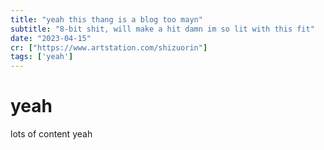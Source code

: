 ```yaml
---
title: "yeah this thang is a blog too mayn"
subtitle: "8-bit shit, will make a hit damn im so lit with this fit"
date: "2023-04-15"
cr: ["https://www.artstation.com/shizuorin"]
tags: ['yeah']
---
```

# yeah 
lots of content yeah